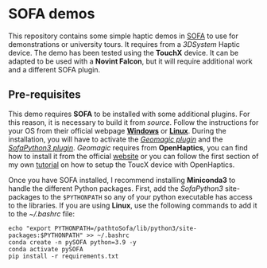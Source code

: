# SOFA demos

This repository contains some simple haptic demos in [SOFA](https://www.sofa-framework.org/) to use for demonstrations or university tours. It requires from a *3DSystem* Haptic device. The demo has been tested using the **TouchX** device. It can be adapted to be used with a **Novint Falcon**, but it will require additional work and a different SOFA plugin.

## Pre-requisites

This demo requires **SOFA** to be installed with some additional plugins. For this reason, it is necessary to build it from *source*. Follow the instructions for your OS from their official webpage **[Windows](https://www.sofa-framework.org/community/doc/getting-started/build/windows/)** or **[Linux](https://www.sofa-framework.org/community/doc/getting-started/build/linux/)**. During the installation, you will have to activate the [*Geomagic plugin*](https://www.sofa-framework.org/community/doc/plugins/usual-plugins/geomagic/) and the [*SofaPython3 plugin*](https://sofapython3.readthedocs.io/en/latest/menu/Compilation.html). *Geomagic* requires from **OpenHaptics**, you can find how to install it from the official [website](https://support.3dsystems.com/s/article/OpenHaptics-for-Windows-Developer-Edition-v35?language=en_US) or you can follow the first section of my own [tutorial](https://github.com/mikelitu/cheat-sheets/blob/main/TouchX-OpenHaptics.md) on how to setup the ToucX device with OpenHaptics.

Once you have SOFA installed, I recommend installing **Miniconda3** to handle the different Python packages. First, add the *SofaPython3* site-packages to the `$PYTHONPATH` so any of your python executable has access to the libraries. If you are using **Linux**, use the following commands to add it to the *~/.bashrc* file:

```shell
echo "export PYTHONPATH=/pathtoSofa/lib/python3/site-packages:$PYTHONPATH" >> ~/.bashrc
conda create -n pySOFA python=3.9 -y
conda activate pySOFA
pip install -r requirements.txt
```

